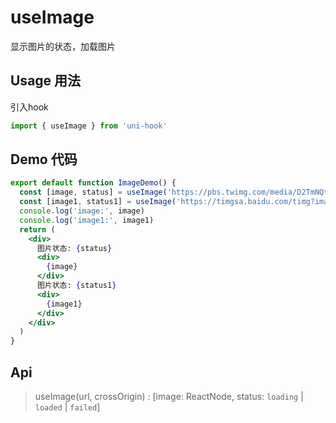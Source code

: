 # useImage

显示图片的状态，加载图片

## Usage 用法

引入hook

```jsx
import { useImage } from 'uni-hook'
```

## Demo 代码

```jsx
export default function ImageDemo() {
  const [image, status] = useImage('https://pbs.twimg.com/media/D2TmNQtWsAIC-b2.jpg')
  const [image1, status1] = useImage('https://timgsa.baidu.com/timg?image&quality=80&size=b9999_10000&sec=1553319186242&di=80cfd4e84a2bec7d8c23457c1628fef3&imgtype=0&src=http%3A%2F%2Fimg.article.pchome.net%2F00%2F39%2F50%2F00%2Fpic_lib%2Fwm%2FMac_OS_X_001011.jpg')
  console.log('image:', image)
  console.log('image1:', image1)
  return (
    <div>
      图片状态: {status}
      <div>
        {image}
      </div>
      图片状态: {status1}
      <div>
        {image1}
      </div>
    </div>
  )
}
```

## Api

> useImage(url, crossOrigin) : [image: ReactNode, status: `loading` | `loaded` | `failed`]